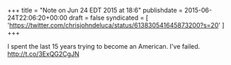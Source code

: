 +++
title = "Note on Jun 24 EDT 2015 at 18:6"
publishdate = 2015-06-24T22:06:20+00:00
draft = false
syndicated = [ 'https://twitter.com/chrisjohndeluca/status/613830541645873200?s=20' ]
+++

I spent the last 15 years trying to become an American. I've failed. http://t.co/3ExQG2CgJN
